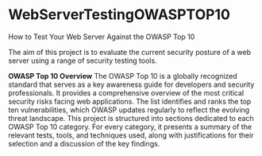 # WebServerTestingOWASPTOP10
How to Test Your Web Server Against the OWASP Top 10

The aim of this project is to evaluate the current security posture of a web server using a range of security testing tools.

**OWASP Top 10 Overview**
The OWASP Top 10 is a globally recognized standard that serves as a key awareness guide for developers and security professionals. It provides a comprehensive overview of the most critical security risks facing web applications. The list identifies and ranks the top ten vulnerabilities, which OWASP updates regularly to reflect the evolving threat landscape.
This project is structured into sections dedicated to each OWASP Top 10 category. For every category, it presents a summary of the relevant tests, tools, and techniques used, along with justifications for their selection and a discussion of the key findings.
